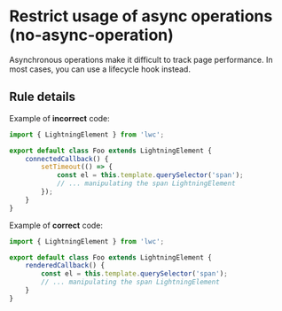 # Restrict usage of async operations (no-async-operation)

Asynchronous operations make it difficult to track page performance. In most cases, you can use a lifecycle hook instead.

## Rule details

Example of **incorrect** code:

```js
import { LightningElement } from 'lwc';

export default class Foo extends LightningElement {
    connectedCallback() {
        setTimeout(() => {
            const el = this.template.querySelector('span');
            // ... manipulating the span LightningElement
        });
    }
}
```

Example of **correct** code:

```js
import { LightningElement } from 'lwc';

export default class Foo extends LightningElement {
    renderedCallback() {
        const el = this.template.querySelector('span');
        // ... manipulating the span LightningElement
    }
}
```
